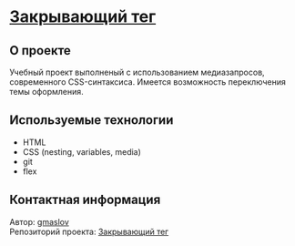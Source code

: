 # [Закрывающий тег]()

## О проекте

Учебный проект выполненый с использованием медиазапросов, современного CSS-синтаксиса. Имеется возможность переключения темы оформления.

## Используемые технологии

- HTML
- CSS (nesting, variables, media)
- git
- flex

## Контактная информация
Автор: [gmaslov](https://github.com/gmaslov-dev)  
Репозиторий проекта: [Закрывающий тег](https://github.com/gmaslov-dev/zakrivayuschiy-teg-f)
